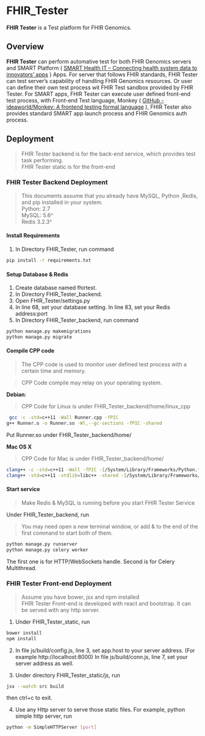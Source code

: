 # FHIR_Tester
**FHIR Tester** is a Test platform for FHIR Genomics. 

## Overview

**FHIR Tester** can perform automative test for both FHIR Genomics servers and SMART Platform ( [SMART Health IT – Connecting health system data to innovators’ apps](http://smarthealthit.org) ) Apps. For server that follows FHIR standards, FHIR Tester can test server’s capability of handling FHIR Genomics resources. Or user can define their own test process wit FHIR Test sandbox provided by FHIR Tester. For SMART apps, FHIR Tester can execute user defined front-end test process, with Front-end Test language, Monkey ( [GitHub - ideaworld/Monkey: A frontend testing formal language](https://github.com/ideaworld/Monkey) ), FHIR Tester also provides standard SMART app launch process and FHIR Genomics auth process.

## Deployment

> FHIR Tester backend is for the back-end service, which provides test task performing.  
> FHIR Tester static is for the front-end  

### FHIR Tester Backend Deployment
> This documents assume that you already have MySQL, Python ,Redis, and pip installed in your system.   
> Python: 2.7  
> MySQL: 5.6^  
> Redis 3.2.3^  

#### Install Requirements
1. In Directory FHIR_Tester, run command
```bash
pip install -r requirements.txt
```

#### Setup Database & Redis
1. Create database named fhirtest.
2. In Directory FHIR_Tester_backend.
3. Open FHIR_Tester/settings.py
4. In line 68, set your database setting. In line 83, set your Redis address:port
5. In Directory FHIR_Tester_backend, run command
```bash
python manage.py makemigrations
python manage.py migrate
```

#### Compile CPP code
> The CPP code is used to monitor user defined test process with a certain time and memory.  

> CPP Code compile may relay on your operating system.  
>   
**Debian**:
> CPP Code for Linux is under FHIR_Tester_backend/home/linux_cpp  
```bash
 gcc -c -std=c++11 -Wall Runner.cpp -fPIC
g++ Runner.o -o Runner.so -Wl,--gc-sections -fPIC -shared
```
Put Runner.so under FHIR_Tester_backend/home/

**Mac OS X**
> CPP Code for Mac is under FHIR_Tester_backend/home/  

```bash
clang++ -c -std=c++11 -Wall -fPIC -I/System/Library/Frameworks/Python.framework/Versions/2.7/include/python2.7 -I/System/Library/Frameworks/Python.framework/Versions/2.7/include/python2.7  Runner.cpp
clang++ -std=c++11 -stdlib=libc++ -shared -I/System/Library/Frameworks/Python.framework/Versions/2.7/include/python2.7 -I/System/Library/Frameworks/Python.framework/Versions/2.7/include/python2.7 -L/System/Library/Frameworks/Python.framework/Versions/2.7/lib/python2.7/config -lpython2.7 -ldl -framework CoreFoundation Runner.o -o Runner.so
```

#### Start service
> Make Redis & MySQL is running before you start FHIR Tester Service  

Under FHIR_Tester_backend, run
> You may need open a new terminal window, or add & to the end of the first command to start both of them.  
```bash
python manage.py runserver
python manage.py celery worker
```

The first one is for HTTP/WebSockets handle. Second is for Celery Multithread.

### FHIR Tester Front-end Deployment
> Assume you have bower, jsx and npm installed  
FHIR Tester Front-end is developed with react and bootstrap. It can be served with any http server.

1. Under FHIR_Tester_static, run
```bash
bower install
npm install
```

2. In file js/build/config.js, line 3, set app.host to your server address. (For example http://localhost:8000)
In file js/build/conn.js, line 7, set your server address as well.

3. Under directory FHIR_Tester_static/js, run
```bash
jsx --watch src build
```
then ctrl+c to exit.

4. Use any Http server to serve those static files. For example, python simple http server, run
```bash
python -m SimpleHTTPServer [port]
```

